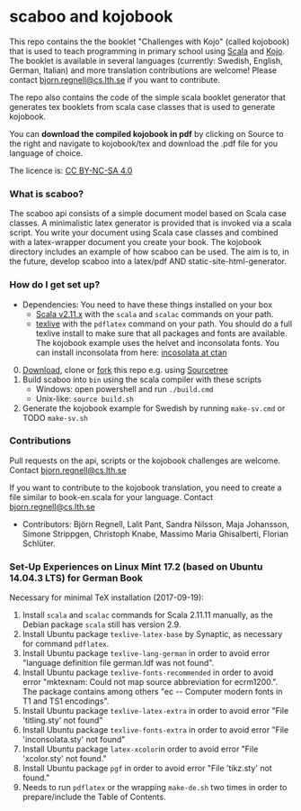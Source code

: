 # scaboo and kojobook #

This repo contains the the booklet "Challenges with Kojo" (called kojobook) that is used to teach programming in primary school using [Scala](http://scala-lang.org/) and [Kojo](http://www.kogics.net/kojo). The booklet is available in several languages (currently: Swedish, English, German, Italian) and more translation contributions are welcome! Please contact [bjorn.regnell@cs.lth.se](mailto:bjorn.regnell@cs.lth.se) if you want to contribute.

The repo also contains the code of the simple scala booklet generator that generates tex booklets from scala case classes that is used to generate kojobook.

You can **download the compiled kojobook in pdf** by clicking on Source to the right and navigate to kojobook/tex and download the .pdf file for you language of choice.

The licence is: [CC BY-NC-SA 4.0](http://creativecommons.org/licenses/by-nc-sa/4.0/)

### What is scaboo? ###

The scaboo api consists of a simple document model based on Scala case classes. A minimalistic latex generator is provided that is invoked via a scala script. You write your document using Scala case classes and combined with a latex-wrapper document you create your book. The kojobook directory includes an example of how scaboo can be used. The aim is to, in the future, develop scaboo into a latex/pdf AND static-site-html-generator.

### How do I get set up? ###

* Dependencies: You need to have these things installed on your box
    * [Scala v2.11.x](http://scala-lang.org/download/) with the `scala` and `scalac` commands on your path.
    * [texlive](https://www.tug.org/texlive/acquire-netinstall.html) with the `pdflatex` command on your path. You should do a full texlive install to make sure that all packages and fonts are available. The kojobook example uses the helvet and inconsolata fonts. You can install inconsolata from here: [incosolata at ctan](http://www.ctan.org/tex-archive/fonts/inconsolata/)

0. [Download](https://bitbucket.org/bjornregnell/scaboo/downloads), clone or [fork](https://bitbucket.org/bjornregnell/scaboo/fork) this repo e.g. using [Sourcetree](http://www.sourcetreeapp.com/)
1. Build scaboo into `bin` using the scala compiler with these scripts
    * Windows: open powershell and run `./build.cmd`
    * Unix-like: `source build.sh`
2. Generate the kojobook example for Swedish by running `make-sv.cmd` or TODO `make-sv.sh`

### Contributions  ###

Pull requests on the api, scripts or the kojobook challenges are welcome. Contact bjorn.regnell@cs.lth.se

If you want to contribute to the kojobook translation, you need to create a file similar to book-en.scala for your language. Contact bjorn.regnell@cs.lth.se

* Contributors: Björn Regnell, Lalit Pant, Sandra Nilsson, Maja Johansson, Simone Strippgen, Christoph Knabe, Massimo Maria Ghisalberti, Florian Schlüter.

### Set-Up Experiences on Linux Mint 17.2 (based on Ubuntu 14.04.3 LTS) for German Book ###

Necessary for minimal TeX installation (2017-09-19):

1. Install `scala` and `scalac` commands for Scala 2.11.11 manually, as the Debian package `scala` still has version 2.9.
2. Install Ubuntu package `texlive-latex-base` by Synaptic, as necessary for command `pdflatex`.
3. Install Ubuntu package `texlive-lang-german` in order to avoid error "language definition file german.ldf was not found".
4. Install Ubuntu package `texlive-fonts-recommended` in order to avoid error "mktexnam: Could not map source abbreviation  for ecrm1200.". The package contains among others "ec -- Computer modern fonts in T1 and TS1 encodings".
5. Install Ubuntu package `texlive-latex-extra` in order to avoid error "File 'titling.sty' not found"
6. Install Ubuntu package `texlive-fonts-extra` in order to avoid error "File 'inconsolata.sty' not found"
7. Install Ubuntu package `latex-xcolor`in order to avoid error "File 'xcolor.sty' not found."
8. Install Ubuntu package `pgf` in order to avoid error "File 'tikz.sty' not found."
9. Needs to run `pdflatex` or the wrapping `make-de.sh` two times in order to prepare/include the Table of Contents.